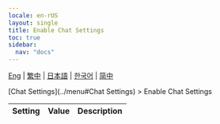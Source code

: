 ```yaml
---
locale: en-rUS
layout: single
title: Enable Chat Settings
toc: true
sidebar:
  nav: "docs"
---
```

[Eng](/dancexr/menu/2025.4/chat/enabled) | [繁中](/tw/dancexr/menu/2025.4/chat/enabled) | [日本語](/jp/dancexr/menu/2025.4/chat/enabled) | [한국어](/kr/dancexr/menu/2025.4/chat/enabled) | [简中](/zh/dancexr/menu/2025.4/chat/enabled)

[Chat Settings](../menu#Chat Settings) > Enable Chat Settings



| Setting | Value | Description |
| :--- | --- | :--- |
